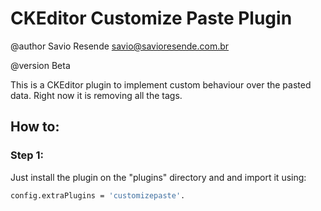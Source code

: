 # CKEditor Customize Paste Plugin
 
@author Savio Resende <savio@savioresende.com.br>

@version Beta
 
This is a CKEditor plugin to implement custom behaviour over the pasted data. Right now it is removing all the tags.
 
## How to:
 
### Step 1:
Just install the plugin on the "plugins" directory and and import it using:

```sh
config.extraPlugins = 'customizepaste'.
```